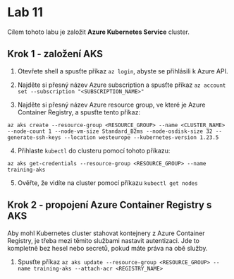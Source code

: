 # Lab 11

Cílem tohoto labu je založit __Azure Kubernetes Service__ cluster.

## Krok 1 - založení AKS

1. Otevřete shell a spusťte příkaz `az login`, abyste se přihlásili k Azure API.

2. Najděte si přesný název Azure subscription a spusťte příkaz `az account set --subscription "<SUBSCRIPTION_NAME>"`

3. Najděte si přesný název Azure resource group, ve které je Azure Container Registry, a spusťte tento příkaz:

```
az aks create --resource-group <RESOURCE_GROUP> --name <CLUSTER_NAME> --node-count 1 --node-vm-size Standard_B2ms --node-osdisk-size 32 --generate-ssh-keys --location westeurope --kubernetes-version 1.23.5
```

4. Přihlaste `kubectl` do clusteru pomocí tohoto příkazu:

```
az aks get-credentials --resource-group <RESOURCE_GROUP> --name training-aks
```

5. Ověřte, že vidíte na cluster pomocí příkazu `kubectl get nodes`

## Krok 2 - propojení Azure Container Registry s AKS

Aby mohl Kubernetes cluster stahovat kontejnery z Azure Container Registry, je třeba mezi těmito službami nastavit autentizaci. Jde to kompletně bez hesel nebo secretů, pokud máte práva na obě služby.

1. Spusťte příkaz `az aks update --resource-group <RESOURCE_GROUP> --name training-aks --attach-acr <REGISTRY_NAME>`
